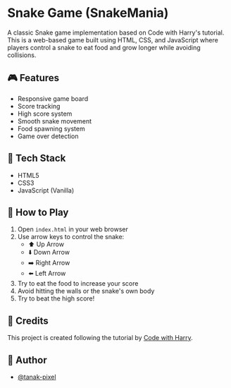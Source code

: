 # Snake Game (SnakeMania)

A classic Snake game implementation based on Code with Harry's tutorial. This is a web-based game built using HTML, CSS, and JavaScript where players control a snake to eat food and grow longer while avoiding collisions.

## 🎮 Features

- Responsive game board
- Score tracking
- High score system
- Smooth snake movement
- Food spawning system
- Game over detection

## 🚀 Tech Stack

- HTML5
- CSS3
- JavaScript (Vanilla)

## 🎯 How to Play

1. Open `index.html` in your web browser
2. Use arrow keys to control the snake:
   - ⬆️ Up Arrow
   - ⬇️ Down Arrow
   - ➡️ Right Arrow
   - ⬅️ Left Arrow
3. Try to eat the food to increase your score
4. Avoid hitting the walls or the snake's own body
5. Try to beat the high score!

## 📝 Credits

This project is created following the tutorial by [Code with Harry](https://www.youtube.com/c/CodeWithHarry).

## 🤝 Author

- [@tanak-pixel](https://github.com/tanak-pixel)
